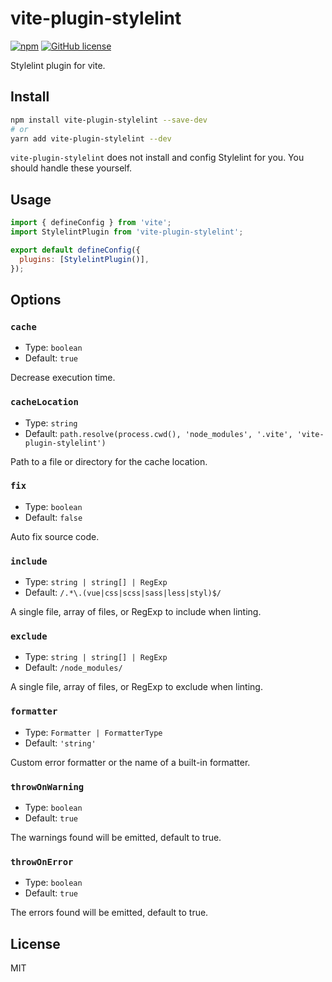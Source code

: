 # vite-plugin-stylelint

[![npm](https://img.shields.io/npm/v/vite-plugin-stylelint)](https://www.npmjs.com/package/vite-plugin-stylelint)
[![GitHub license](https://img.shields.io/github/license/ModyQyW/vite-plugin-stylelint)](https://github.com/ModyQyW/vite-plugin-stylelint/blob/master/LICENSE)

Stylelint plugin for vite.

## Install

```sh
npm install vite-plugin-stylelint --save-dev
# or
yarn add vite-plugin-stylelint --dev
```

`vite-plugin-stylelint` does not install and config Stylelint for you. You should handle these yourself.

## Usage

```js
import { defineConfig } from 'vite';
import StylelintPlugin from 'vite-plugin-stylelint';

export default defineConfig({
  plugins: [StylelintPlugin()],
});
```

## Options

### `cache`

- Type: `boolean`
- Default: `true`

Decrease execution time.

### `cacheLocation`

- Type: `string`
- Default: `path.resolve(process.cwd(), 'node_modules', '.vite', 'vite-plugin-stylelint')`

Path to a file or directory for the cache location.

### `fix`

- Type: `boolean`
- Default: `false`

Auto fix source code.

### `include`

- Type: `string | string[] | RegExp`
- Default: `/.*\.(vue|css|scss|sass|less|styl)$/`

A single file, array of files, or RegExp to include when linting.

### `exclude`

- Type: `string | string[] | RegExp`
- Default: `/node_modules/`

A single file, array of files, or RegExp to exclude when linting.

### `formatter`

- Type: `Formatter | FormatterType`
- Default: `'string'`

Custom error formatter or the name of a built-in formatter.

### `throwOnWarning`

- Type: `boolean`
- Default: `true`

The warnings found will be emitted, default to true.

### `throwOnError`

- Type: `boolean`
- Default: `true`

The errors found will be emitted, default to true.

## License

MIT
